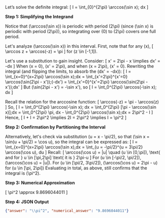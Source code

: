 Let’s solve the definite integral:
\[
I = \int_{0}^{2\pi} \arccos(\sin x)\; dx
\]

**Step 1: Simplifying the Integrand**

Notice that \(\arccos(\sin x)\) is periodic with period \(2\pi\) (since \(\sin x\) is periodic with period \(2\pi\)), so integrating over \(0\) to \(2\pi\) covers one full period.

Let's analyze \(\arccos(\sin x)\) in this interval. First, note that for any \(x\),
\[
\arccos z + \arccos(-z) = \pi
\]
for \(z \in [-1,1]\).

Let's use a substitution to gain insight. Consider:
\[
x' = 2\pi - x \implies dx' = -dx
\]
When \(x = 0\), \(x' = 2\pi\), and when \(x = 2\pi\), \(x' = 0\). Rewriting the integral (and flipping the limits, to absorb the \(dx' = -dx\)):
\[
I = \int_{x=0}^{x=2\pi} \arccos(\sin x)\;dx
= \int_{x'=2\pi}^{x'=0} \arccos(\sin(2\pi - x'))\;(-dx')
= \int_{x'=0}^{x'=2\pi} \arccos(\sin(2\pi - x'))\;dx'
\]
But \(\sin(2\pi - x') = -\sin x'\), so
\[
I = \int_0^{2\pi} \arccos(-\sin x)\; dx
\]

Recall the relation for the arccosine function:
\[
\arccos(-z) = \pi - \arccos(z)
\]
So,
\[
I = \int_0^{2\pi} \arccos(-\sin x)\; dx = \int_0^{2\pi} [\pi - \arccos(\sin x)]\;dx
= \int_0^{2\pi} \pi\, dx - \int_0^{2\pi} \arccos(\sin x)\;dx
= 2\pi^2 - I
\]
Hence,
\[
I + I = 2\pi^2 \implies 2I = 2\pi^2 \implies I = \pi^2
\]

**Step 2: Confirmation by Partitioning the Interval**

Alternatively, let's check via substitution \(u = x - \pi/2\), so that \(\sin x = \sin(u + \pi/2) = \cos u\), so the integral can be expressed as:
\[
I = \int_{x=0}^{x=2\pi} \arccos(\sin x)\,dx = \int_{u = -\pi/2}^{u = 3\pi/2} \arccos(\cos u)\, du
\]
Recall:
\[
\arccos(\cos u) = |u| \quad (u \in [0,\pi]), \text{ and for } u \in [\pi,2\pi] \text{ it is } 2\pi-u
\]
For \(u \in [-\pi/2, \pi/2]\), \(\arccos(\cos u) = |u|\).
For \(u \in [\pi/2, 3\pi/2]\), \(\arccos(\cos u) = 2\pi - u\) for \(u \in [\pi, 2\pi]\)
Evaluating in total, as above, still confirms that the integral is \(\pi^2\).

**Step 3: Numerical Approximation**

\[
\pi^2 \approx 9.8696044011
\]

**Step 4: JSON Output**

```json
{"answer": "\\pi^2", "numerical_answer": "9.8696044011"}
```